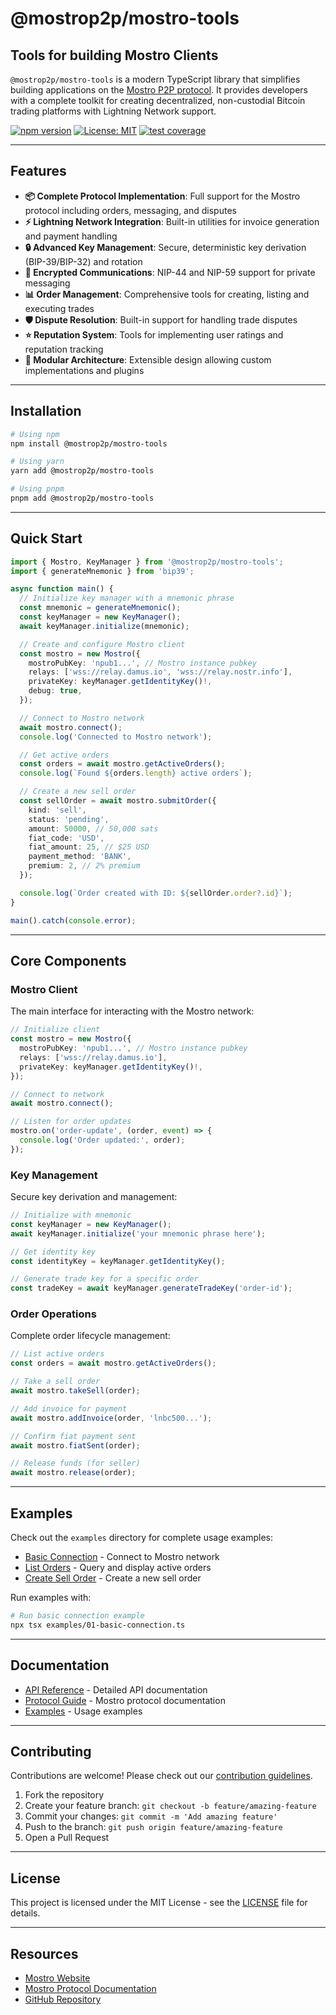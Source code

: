 # @mostrop2p/mostro-tools

## Tools for building Mostro Clients

`@mostrop2p/mostro-tools` is a modern TypeScript library that simplifies building applications on the [Mostro P2P protocol](https://mostro.network/). It provides developers with a complete toolkit for creating decentralized, non-custodial Bitcoin trading platforms with Lightning Network support.

[![npm version](https://img.shields.io/npm/v/@mostrop2p/mostro-tools.svg)](https://www.npmjs.com/package/@mostrop2p/mostro-tools)
[![License: MIT](https://img.shields.io/badge/License-MIT-blue.svg)](https://opensource.org/licenses/MIT)
[![test coverage](https://img.shields.io/badge/coverage-90%25-brightgreen.svg)](https://mostrop2p.github.io/mostro-tools/coverage)

---

## Features

- **📦 Complete Protocol Implementation**: Full support for the Mostro protocol including orders, messaging, and disputes
- **⚡ Lightning Network Integration**: Built-in utilities for invoice generation and payment handling
- **🔒 Advanced Key Management**: Secure, deterministic key derivation (BIP-39/BIP-32) and rotation
- **🔐 Encrypted Communications**: NIP-44 and NIP-59 support for private messaging
- **📊 Order Management**: Comprehensive tools for creating, listing and executing trades
- **🛡️ Dispute Resolution**: Built-in support for handling trade disputes
- **⭐ Reputation System**: Tools for implementing user ratings and reputation tracking
- **🧩 Modular Architecture**: Extensible design allowing custom implementations and plugins

---

## Installation

```bash
# Using npm
npm install @mostrop2p/mostro-tools

# Using yarn
yarn add @mostrop2p/mostro-tools

# Using pnpm
pnpm add @mostrop2p/mostro-tools
```

---

## Quick Start

```typescript
import { Mostro, KeyManager } from '@mostrop2p/mostro-tools';
import { generateMnemonic } from 'bip39';

async function main() {
  // Initialize key manager with a mnemonic phrase
  const mnemonic = generateMnemonic();
  const keyManager = new KeyManager();
  await keyManager.initialize(mnemonic);

  // Create and configure Mostro client
  const mostro = new Mostro({
    mostroPubKey: 'npub1...', // Mostro instance pubkey
    relays: ['wss://relay.damus.io', 'wss://relay.nostr.info'],
    privateKey: keyManager.getIdentityKey()!,
    debug: true,
  });

  // Connect to Mostro network
  await mostro.connect();
  console.log('Connected to Mostro network');

  // Get active orders
  const orders = await mostro.getActiveOrders();
  console.log(`Found ${orders.length} active orders`);

  // Create a new sell order
  const sellOrder = await mostro.submitOrder({
    kind: 'sell',
    status: 'pending',
    amount: 50000, // 50,000 sats
    fiat_code: 'USD',
    fiat_amount: 25, // $25 USD
    payment_method: 'BANK',
    premium: 2, // 2% premium
  });

  console.log(`Order created with ID: ${sellOrder.order?.id}`);
}

main().catch(console.error);
```

---

## Core Components

### Mostro Client

The main interface for interacting with the Mostro network:

```typescript
// Initialize client
const mostro = new Mostro({
  mostroPubKey: 'npub1...', // Mostro instance pubkey
  relays: ['wss://relay.damus.io'],
  privateKey: keyManager.getIdentityKey()!,
});

// Connect to network
await mostro.connect();

// Listen for order updates
mostro.on('order-update', (order, event) => {
  console.log('Order updated:', order);
});
```

### Key Management

Secure key derivation and management:

```typescript
// Initialize with mnemonic
const keyManager = new KeyManager();
await keyManager.initialize('your mnemonic phrase here');

// Get identity key
const identityKey = keyManager.getIdentityKey();

// Generate trade key for a specific order
const tradeKey = await keyManager.generateTradeKey('order-id');
```

### Order Operations

Complete order lifecycle management:

```typescript
// List active orders
const orders = await mostro.getActiveOrders();

// Take a sell order
await mostro.takeSell(order);

// Add invoice for payment
await mostro.addInvoice(order, 'lnbc500...');

// Confirm fiat payment sent
await mostro.fiatSent(order);

// Release funds (for seller)
await mostro.release(order);
```

---

## Examples

Check out the `examples` directory for complete usage examples:

- [Basic Connection](examples/01-basic-connection.ts) - Connect to Mostro network
- [List Orders](examples/02-list-orders.ts) - Query and display active orders
- [Create Sell Order](examples/03-create-sell-order.ts) - Create a new sell order

Run examples with:

```bash
# Run basic connection example
npx tsx examples/01-basic-connection.ts
```

---

## Documentation

- [API Reference](https://mostrop2p.github.io/mostro-tools/api) - Detailed API documentation
- [Protocol Guide](https://mostro.network/protocol/) - Mostro protocol documentation
- [Examples](examples/) - Usage examples

---

## Contributing

Contributions are welcome! Please check out our [contribution guidelines](CONTRIBUTING.md).

1. Fork the repository
2. Create your feature branch: `git checkout -b feature/amazing-feature`
3. Commit your changes: `git commit -m 'Add amazing feature'`
4. Push to the branch: `git push origin feature/amazing-feature`
5. Open a Pull Request

---

## License

This project is licensed under the MIT License - see the [LICENSE](LICENSE) file for details.

---

## Resources

- [Mostro Website](https://mostro.network)
- [Mostro Protocol Documentation](https://mostro.network/protocol/)
- [GitHub Repository](https://github.com/MostroP2P/mostro-tools)
